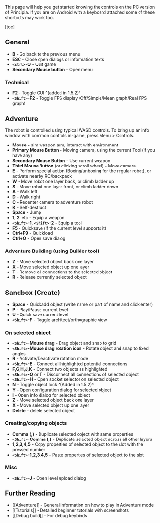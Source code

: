 This page will help you get started knowing the controls on the PC version of Principia. If you are on Android with a keyboard attached some of these shortcuts may work too.

[toc]

## General
- **B** - Go back to the previous menu
- **ESC** - Close open dialogs or information texts
- **`<ctrl>`-Q** - Quit game
- **Secondary Mouse button** - Open menu

### Technical
- **F2** - Toggle GUI ^(added in 1.5.2)^
- **`<Shift>`-F2** - Toggle FPS display (Off/Simple/Mean graph/Real FPS graph)

## Adventure
The robot is controlled using typical WASD controls. To bring up an info window with common controls in-game, press Menu > Controls.

- **Mouse** - aim weapon arm, interact with environment
- **Primary Mouse Button** - Moving camera, using the current Tool (if you have any)
- **Secondary Mouse Button** - Use current weapon
- **Third Mouse Button** (or clicking scroll wheel) - Move camera
- **E** - Perform special action (Boxing/unboxing for the regular robot), or activate nearby RC/backpack
- **W** - Move robot one layer back, or climb ladder up
- **S** - Move robot one layer front, or climb ladder down
- **A** - Walk left
- **D** - Walk right
- **C** - Recenter camera to adventure robot
- **K** - Self-destruct
- **Space** - Jump
- **1**, **2**, etc - Equip a weapon
- **`<Shift>`-1**, **`<Shift>`-2** - Equip a tool
- **F5** - Quicksave (if the current level supports it)
- **Ctrl+F9** - Quickload
- **Ctrl+O** - Open save dialog

### Adventure Building (using Builder tool)
- **Z** - Move selected object back one layer
- **X** - Move selected object up one layer
- **T** - Remove all connections to the selected object
- **R** - Release currently selected object

## Sandbox (Create)
- **Space** - Quickadd object (write name or part of name and click enter)
- **P** - Play/Pause current level
- **U** - Quick save current level
- **`<Shift>`-F** - Toggle architect/orthographic view

### On selected object
- **`<Shift>`-Mouse drag** - Drag object and snap to grid
- **`<Shift>`-Mouse drag rotation icon** - Rotate object and snap to fixed angles
- **R** - Activate/Deactivate rotation mode
- **`<Shift>`-E** - Connect all highlighted potential connections
- **F,G,H,J,K** - Connect two objects as highlighted
- **`<Shift>`-Q** or **T** - Disconnect all connections of selected object
- **`<Shift>`-H** - Open socket selector on selected object
- **N** - Toggle object lock ^(Added in 1.5.2)^
- **Y** - Open configuration dialog for selected object
- **I** - Open info dialog for selected object
- **Z** - Move selected object back one layer
- **X** - Move selected object up one layer
- **Delete** - delete selected object

### Creating/copying objects
- **Comma (,)** - Duplicate selected object with same properties
- **`<Shift>`-Comma (,)** - Duplicate selected object across all other layers
- **1,2,3,4,5** - Copy properties of selected object to the slot with the pressed number
- **`<Shift>`-1,2,3,4,5** - Paste properties of selected object to the slot

### Misc
- **`<Shift>`-J** - Open level upload dialog

## Further Reading
- [[Adventure]] - General information on how to play in Adventure mode
- [[Tutorials]] - Detailed beginner tutorials with screenshots
- [[Debug build]] - For debug keybinds
